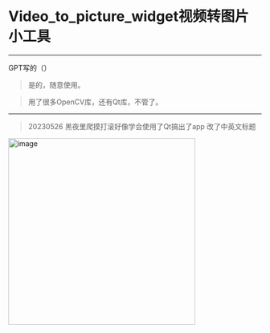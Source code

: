 # Video_to_picture_widget视频转图片小工具
- - -
GPT写的（）
>是的，随意使用。


>用了很多OpenCV库，还有Qt库，不管了。
---
>20230526
黑夜里爬摸打滚好像学会使用了Qt搞出了app
改了中英文标题

<img width="372" alt="image" src="https://user-images.githubusercontent.com/98259144/237053610-55673407-bc4f-476b-819a-f836728a81dc.png">
